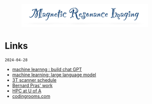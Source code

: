 <div align="center">
<img src="https://github.com/nankueichen/figures/raw/49ce7d148ed995432707c83d114ac022afed8457/MRI.png" width="400" alt="Pulseq logo"></img>
</a>
</div>


# Links

`2024-04-28`

* [machine learnng : build chat GPT](https://youtu.be/kCc8FmEb1nY?si=ICF4mE8thFCAOaGA)
* [machine learning: large language model](https://www.youtube.com/watch?v=zjkBMFhNj_g)
* [3T scanner schedule](https://ua.ilab.agilent.com/equipment/343433/?tab=schedule)
* [Bernard Pras' work](https://www.youtube.com/watch?v=T3LOlCdjcW0)
* [HPC at U of A](https://ood.hpc.arizona.edu "ood")
* [codingrooms.com](http://app.codingrooms.com)
